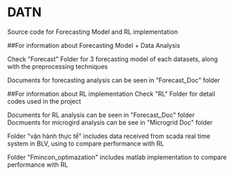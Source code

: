 # DATN
Source code for Forecasting Model and RL implementation

##For information about Forecasting Model + Data Analysis

Check "Forecast" Folder for 3 forecasting model of each datasets, along with the preprocessing techniques

Documents for forecasting analysis can be seen in "Forecast_Doc" folder

##For information about RL implementation
Check "RL" Folder for detail codes used in the project

Documents for RL analysis can be seen in "Forecast_Doc" folder
Docmuents for microgird analysis can be see in "Microgrid Doc" folder 

Folder "vận hành thực tế" includes data received from scada real time system in BLV, using to compare performance with RL

Folder "Fmincon_optimazation" includes matlab implementation to compare performance with RL 

